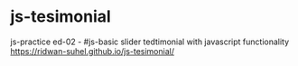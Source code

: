 # js-tesimonial
  js-practice ed-02 - #js-basic slider tedtimonial with javascript functionality
  https://ridwan-suhel.github.io/js-tesimonial/
